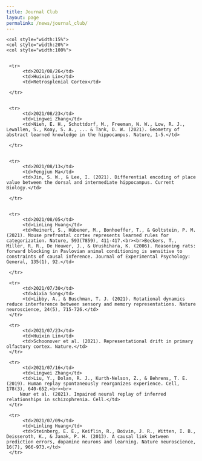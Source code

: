 ```yaml
---
title: Journal Club
layout: page
permalink: /news/journal_club/
---
```



<table style="width:100%" border="0">
     
	<col style="width:15%">
  	<col style="width:20%">
	<col style="width:100%">    

	
     <tr>
          <td>2021/08/26</td>
          <td>Huixin Lin</td>
          <td>Retrosplenial Cortex</td>
	     
     </tr>
	
	
     <tr>
          <td>2021/08/23</td>
          <td>Lingwei Zhang</td>
          <td>Nieh, E. H., Schottdorf, M., Freeman, N. W., Low, R. J., Lewallen, S., Koay, S. A., ... & Tank, D. W. (2021). Geometry of abstract learned knowledge in the hippocampus. Nature, 1-5.</td>
	     
     </tr>	
	
	
     <tr>
          <td>2021/08/13</td>
          <td>Fengjun Ma</td>
          <td>Jin, S. W., & Lee, I. (2021). Differential encoding of place value between the dorsal and intermediate hippocampus. Current Biology.</td>
	     
     </tr>
	
	
     <tr>
          <td>2021/08/05</td>
          <td>LinLing Huang</td>
          <td>Reinert, S., Hübener, M., Bonhoeffer, T., & Goltstein, P. M. (2021). Mouse prefrontal cortex represents learned rules for categorization. Nature, 593(7859), 411-417.<br><br>Beckers, T., Miller, R. R., De Houwer, J., & Urushihara, K. (2006). Reasoning rats: forward blocking in Pavlovian animal conditioning is sensitive to constraints of causal inference. Journal of Experimental Psychology: General, 135(1), 92.</td>
	     
     </tr>	
	
     <tr>
          <td>2021/07/30</td>
          <td>Aixia Song</td>
          <td>Libby, A., & Buschman, T. J. (2021). Rotational dynamics reduce interference between sensory and memory representations. Nature neuroscience, 24(5), 715-726.</td>
     </tr>	
	
     <tr>
          <td>2021/07/23</td>
          <td>Huixin Lin</td>
          <td>Schoonover et al. (2021). Representational drift in primary olfactory cortex. Nature.</td>
     </tr>
	
     <tr>
          <td>2021/07/16</td>
          <td>Lingwei Zhang</td>
          <td>Liu, Y., Dolan, R. J., Kurth-Nelson, Z., & Behrens, T. E. (2019). Human replay spontaneously reorganizes experience. Cell, 178(3), 640-652.<br><br>
	     Nour et al. (2021). Impaired neural replay of inferred relationships in schizophrenia. Cell.</td>
     </tr>	

     <tr>
          <td>2021/07/09</td>
          <td>Linling Huang</td>
          <td>Steinberg, E. E., Keiflin, R., Boivin, J. R., Witten, I. B., Deisseroth, K., & Janak, P. H. (2013). A causal link between prediction errors, dopamine neurons and learning. Nature neuroscience, 16(7), 966-973.</td>
     </tr>
      
</table>

